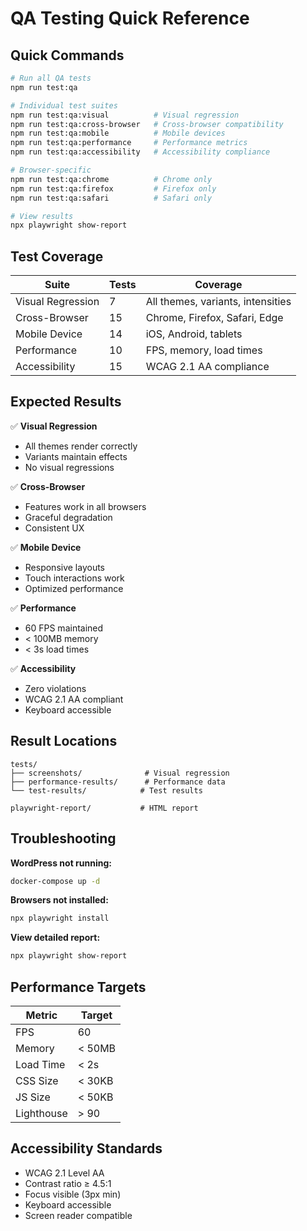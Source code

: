 # QA Testing Quick Reference

## Quick Commands

```bash
# Run all QA tests
npm run test:qa

# Individual test suites
npm run test:qa:visual          # Visual regression
npm run test:qa:cross-browser   # Cross-browser compatibility
npm run test:qa:mobile          # Mobile devices
npm run test:qa:performance     # Performance metrics
npm run test:qa:accessibility   # Accessibility compliance

# Browser-specific
npm run test:qa:chrome          # Chrome only
npm run test:qa:firefox         # Firefox only
npm run test:qa:safari          # Safari only

# View results
npx playwright show-report
```

## Test Coverage

| Suite | Tests | Coverage |
|-------|-------|----------|
| Visual Regression | 7 | All themes, variants, intensities |
| Cross-Browser | 15 | Chrome, Firefox, Safari, Edge |
| Mobile Device | 14 | iOS, Android, tablets |
| Performance | 10 | FPS, memory, load times |
| Accessibility | 15 | WCAG 2.1 AA compliance |

## Expected Results

✅ **Visual Regression**
- All themes render correctly
- Variants maintain effects
- No visual regressions

✅ **Cross-Browser**
- Features work in all browsers
- Graceful degradation
- Consistent UX

✅ **Mobile Device**
- Responsive layouts
- Touch interactions work
- Optimized performance

✅ **Performance**
- 60 FPS maintained
- < 100MB memory
- < 3s load times

✅ **Accessibility**
- Zero violations
- WCAG 2.1 AA compliant
- Keyboard accessible

## Result Locations

```
tests/
├── screenshots/              # Visual regression
├── performance-results/      # Performance data
└── test-results/            # Test results

playwright-report/           # HTML report
```

## Troubleshooting

**WordPress not running:**
```bash
docker-compose up -d
```

**Browsers not installed:**
```bash
npx playwright install
```

**View detailed report:**
```bash
npx playwright show-report
```

## Performance Targets

| Metric | Target |
|--------|--------|
| FPS | 60 |
| Memory | < 50MB |
| Load Time | < 2s |
| CSS Size | < 30KB |
| JS Size | < 50KB |
| Lighthouse | > 90 |

## Accessibility Standards

- WCAG 2.1 Level AA
- Contrast ratio ≥ 4.5:1
- Focus visible (3px min)
- Keyboard accessible
- Screen reader compatible
